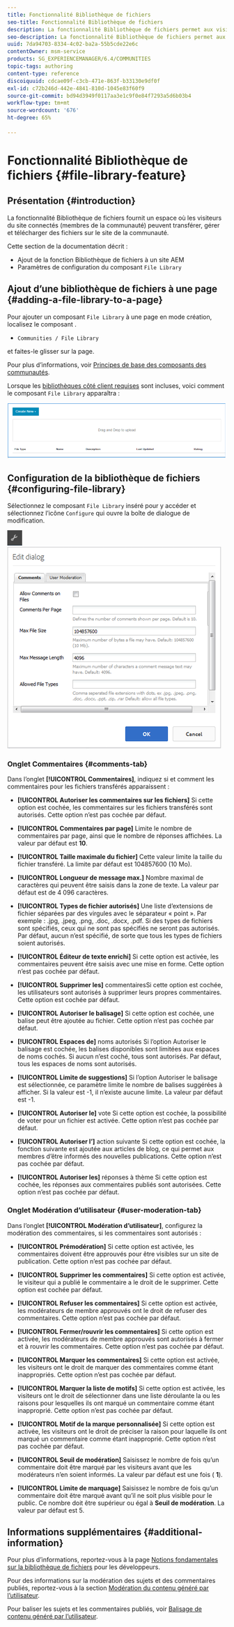 ```yaml
---
title: Fonctionnalité Bibliothèque de fichiers
seo-title: Fonctionnalité Bibliothèque de fichiers
description: La fonctionnalité Bibliothèque de fichiers permet aux visiteurs connectés du site de télécharger, gérer et télécharger des fichiers.
seo-description: La fonctionnalité Bibliothèque de fichiers permet aux visiteurs connectés du site de télécharger, gérer et télécharger des fichiers.
uuid: 7da94703-8334-4c02-ba2a-55b5cde22e6c
contentOwner: msm-service
products: SG_EXPERIENCEMANAGER/6.4/COMMUNITIES
topic-tags: authoring
content-type: reference
discoiquuid: cdcae09f-c3cb-471e-863f-b33130e9df0f
exl-id: c72b246d-442e-4841-810d-1045e83f60f9
source-git-commit: bd94d3949f0117aa3e1c9f0e84f7293a5d6b03b4
workflow-type: tm+mt
source-wordcount: '676'
ht-degree: 65%

---
```


# Fonctionnalité Bibliothèque de fichiers {#file-library-feature}

## Présentation {#introduction}

La fonctionnalité Bibliothèque de fichiers fournit un espace où les visiteurs du site connectés (membres de la communauté) peuvent transférer, gérer et télécharger des fichiers sur le site de la communauté.

Cette section de la documentation décrit :

* Ajout de la fonction Bibliothèque de fichiers à un site AEM
* Paramètres de configuration du composant `File Library`

## Ajout d’une bibliothèque de fichiers à une page {#adding-a-file-library-to-a-page}

Pour ajouter un composant `File Library` à une page en mode création, localisez le composant .

* `Communities / File Library`

et faites-le glisser sur la page.

Pour plus d’informations, voir [Principes de base des composants des communautés](basics.md).

Lorsque les [bibliothèques côté client requises](essentials-file-library.md#essentials-for-client-side) sont incluses, voici comment le composant `File Library` apparaîtra :

![chlimage_1-430](assets/chlimage_1-430.png)

## Configuration de la bibliothèque de fichiers {#configuring-file-library}

Sélectionnez le composant `File Library` inséré pour y accéder et sélectionnez l’icône `Configure` qui ouvre la boîte de dialogue de modification.

![chlimage_1-431](assets/chlimage_1-431.png) ![chlimage_1-432](assets/chlimage_1-432.png)

### Onglet Commentaires {#comments-tab}

Dans l’onglet **[!UICONTROL Commentaires]**, indiquez si et comment les commentaires pour les fichiers transférés apparaissent :

* **[!UICONTROL Autoriser les commentaires sur les fichiers]** Si cette option est cochée, les commentaires sur les fichiers transférés sont autorisés. Cette option n’est pas cochée par défaut.

* **[!UICONTROL Commentaires par page]** Limite le nombre de commentaires par page, ainsi que le nombre de réponses affichées. La valeur par défaut est 
**10**.

* **[!UICONTROL Taille maximale du fichier]** Cette valeur limite la taille du fichier transféré. La limite par défaut est 104857600 (10 Mo).

* **[!UICONTROL Longueur de message max.]** Nombre maximal de caractères qui peuvent être saisis dans la zone de texte. La valeur par défaut est de 4 096 caractères.

* **[!UICONTROL Types de fichier autorisés]** Une liste d’extensions de fichier séparées par des virgules avec le séparateur « point ». Par exemple : .jpg, .jpeg, .png, .doc, .docx, .pdf. Si des types de fichiers sont spécifiés, ceux qui ne sont pas spécifiés ne seront pas autorisés. Par défaut, aucun n’est spécifié, de sorte que tous les types de fichiers soient autorisés.

* **[!UICONTROL Éditeur de texte enrichi]** Si cette option est activée, les commentaires peuvent être saisis avec une mise en forme. Cette option n’est pas cochée par défaut.

* **[!UICONTROL Supprimer les]**
commentairesSi cette option est cochée, les utilisateurs sont autorisés à supprimer leurs propres commentaires. Cette option est cochée par défaut.

* **[!UICONTROL Autoriser le balisage]** Si cette option est cochée, une balise peut être ajoutée au fichier. Cette option n’est pas cochée par défaut.

* **[!UICONTROL Espaces de]**
noms autorisés Si l’option Autoriser le balisage est cochée, les balises disponibles sont limitées aux espaces de noms cochés. Si aucun n’est coché, tous sont autorisés. Par défaut, tous les espaces de noms sont autorisés.

* **[!UICONTROL Limite de suggestions]** Si l’option Autoriser le balisage est sélectionnée, ce paramètre limite le nombre de balises suggérées à afficher. Si la valeur est -1, il n’existe aucune limite. La valeur par défaut est -1.

* **[!UICONTROL Autoriser le]**
vote Si cette option est cochée, la possibilité de voter pour un fichier est activée. Cette option n’est pas cochée par défaut.

* **[!UICONTROL Autoriser l’]**
action suivante Si cette option est cochée, la fonction suivante est ajoutée aux articles de blog, ce qui permet aux membres d’être  [](notifications.md) informés des nouvelles publications. Cette option n’est pas cochée par défaut.

* **[!UICONTROL Autoriser les]**
réponses à thème Si cette option est cochée, les réponses aux commentaires publiés sont autorisées. Cette option n’est pas cochée par défaut.

### Onglet Modération d’utilisateur {#user-moderation-tab}

Dans l’onglet **[!UICONTROL Modération d’utilisateur]**, configurez la modération des commentaires, si les commentaires sont autorisés :

* **[!UICONTROL Prémodération]** Si cette option est activée, les commentaires doivent être approuvés pour être visibles sur un site de publication. Cette option n’est pas cochée par défaut.

* **[!UICONTROL Supprimer les commentaires]** Si cette option est activée, le visiteur qui a publié le commentaire a le droit de le supprimer. Cette option est cochée par défaut.

* **[!UICONTROL Refuser les commentaires]** Si cette option est activée, les modérateurs de membre approuvés ont le droit de refuser des commentaires. Cette option n’est pas cochée par défaut.

* **[!UICONTROL Fermer/rouvrir les commentaires]** Si cette option est activée, les modérateurs de membre approuvés sont autorisés à fermer et à rouvrir les commentaires. Cette option n’est pas cochée par défaut.

* **[!UICONTROL Marquer les commentaires]** Si cette option est activée, les visiteurs ont le droit de marquer des commentaires comme étant inappropriés. Cette option n’est pas cochée par défaut.

* **[!UICONTROL Marquer la liste de motifs]** Si cette option est activée, les visiteurs ont le droit de sélectionner dans une liste déroulante la ou les raisons pour lesquelles ils ont marqué un commentaire comme étant inapproprié. Cette option n’est pas cochée par défaut.

* **[!UICONTROL Motif de la marque personnalisée]** Si cette option est activée, les visiteurs ont le droit de préciser la raison pour laquelle ils ont marqué un commentaire comme étant inapproprié. Cette option n’est pas cochée par défaut.

* **[!UICONTROL Seuil de modération]** Saisissez le nombre de fois qu’un commentaire doit être marqué par les visiteurs avant que les modérateurs n’en soient informés. La valeur par défaut est une fois (
**1**).

* **[!UICONTROL Limite de marquage]** Saisissez le nombre de fois qu’un commentaire doit être marqué avant qu’il ne soit plus visible pour le public. Ce nombre doit être supérieur ou égal à 
**Seuil de modération**. La valeur par défaut est 5.

## Informations supplémentaires {#additional-information}

Pour plus d’informations, reportez-vous à la page [Notions fondamentales sur la bibliothèque de fichiers](essentials-file-library.md) pour les développeurs.

Pour des informations sur la modération des sujets et des commentaires publiés, reportez-vous à la section [Modération du contenu généré par l’utilisateur](moderate-ugc.md).

Pour baliser les sujets et les commentaires publiés, voir [Balisage de contenu généré par l’utilisateur](tag-ugc.md).
